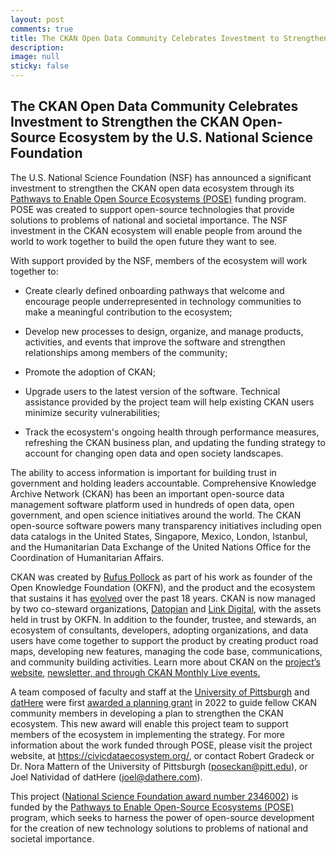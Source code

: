 ```yaml
---
layout: post
comments: true
title: The CKAN Open Data Community Celebrates Investment to Strengthen the CKAN Open-Source Ecosystem by the U.S. National Science Foundation
description:
image: null
sticky: false
---
```


## The CKAN Open Data Community Celebrates Investment to Strengthen the CKAN Open-Source Ecosystem by the U.S. National Science Foundation 

The U.S. National Science Foundation (NSF) has announced a significant investment to strengthen the CKAN open data ecosystem through its [Pathways to Enable Open Source Ecosystems (POSE)](https://new.nsf.gov/funding/opportunities/pathways-enable-open-source-ecosystems-pose) funding program. POSE was created to support open-source technologies that provide solutions to problems of national and societal importance. The NSF investment in the CKAN ecosystem will enable people from around the world to work together to build the open future they want to see.  

With support provided by the NSF, members of the ecosystem will work together to: 

* Create clearly defined onboarding pathways that welcome and encourage people underrepresented in technology communities to make a meaningful contribution to the ecosystem; 

* Develop new processes to design, organize, and manage products, activities, and events that improve the software and strengthen relationships among members of the community;  

* Promote the adoption of CKAN;  

* Upgrade users to the latest version of the software. Technical assistance provided by the project team will help existing CKAN users minimize security vulnerabilities;  

* Track the ecosystem's ongoing health through performance measures, refreshing the CKAN business plan, and updating the funding strategy to account for changing open data and open society landscapes. 

The ability to access information is important for building trust in government and holding leaders accountable. Comprehensive Knowledge Archive Network (CKAN) has been an important open-source data management software platform used in hundreds of open data, open government, and open science initiatives around the world. The CKAN open-source software powers many transparency initiatives including open data catalogs in the United States, Singapore, Mexico, London, Istanbul, and the Humanitarian Data Exchange of the United Nations Office for the Coordination of Humanitarian Affairs. 

CKAN was created by [Rufus Pollock](https://en.wikipedia.org/wiki/Rufus_Pollock) as part of his work as founder of the Open Knowledge Foundation (OKFN), and the product and the ecosystem that sustains it has [evolved](https://civicdataecosystem.org/2023/07/20/timeline.html) over the past 18 years. CKAN is now managed by two co-steward organizations, [Datopian](https://www.datopian.com/) and [Link Digital](https://linkdigital.com.au/), with the assets held in trust by OKFN. In addition to the founder, trustee, and stewards, an ecosystem of consultants, developers, adopting organizations, and data users have come together to support the product by creating product road maps, developing new features, managing the code base, communications, and community building activities. Learn more about CKAN on the [project’s website](https://ckan.org/), [newsletter, and through CKAN Monthly Live events.](https://ckan.org/events)  

A team composed of faculty and staff at the [University of Pittsburgh](https://www.pitt.edu/) and [datHere](https://dathere.com/) were first [awarded a planning grant](https://www.nsf.gov/awardsearch/showAward?AWD_ID=2229725&HistoricalAwards=false) in 2022 to guide fellow CKAN community members in developing a plan to strengthen the CKAN ecosystem. This new award will enable this project team to support members of the ecosystem in implementing the strategy.  For more information about the work funded through POSE, please visit the project website, at https://civicdataecosystem.org/, or contact Robert Gradeck or Dr. Nora Mattern of the University of Pittsburgh (poseckan@pitt.edu), or Joel Natividad of datHere (joel@dathere.com). 

This project ([National Science Foundation award number 2346002](https://www.nsf.gov/awardsearch/showAward?AWD_ID=2346002&HistoricalAwards=false)) is funded by the [Pathways to Enable Open-Source Ecosystems (POSE)](https://beta.nsf.gov/funding/opportunities/pathways-enable-open-source-ecosystems-pose) program, which seeks to harness the power of open-source development for the creation of new technology solutions to problems of national and societal importance. 
